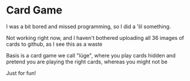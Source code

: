 # Card Game

I was a bit bored and missed programming, so I did a 'lil something.

Not working right now, and I haven't bothered uploading all 36 images of cards to github, as I see this as a waste

Basis is a card game we call "lüge", where you play cards hidden and pretend you are playing the right cards, whereas you might not be

Just for fun!